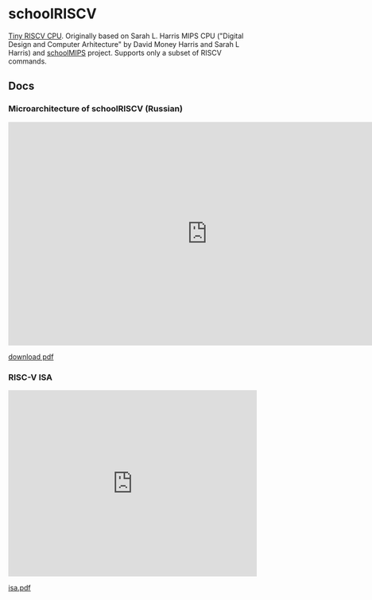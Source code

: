 
# schoolRISCV

[Tiny RISCV CPU](https://github.com/zhelnio/schoolRISCV). Originally based on Sarah L. Harris MIPS CPU ("Digital Design and Computer Arhitecture" by David Money Harris and Sarah L Harris) and [schoolMIPS](https://github.com/MIPSfpga/schoolMIPS) project. Supports only a subset of RISCV commands.

## Docs

### Microarchitecture of schoolRISCV (Russian)

<iframe src="https://zhelnio.github.io/test/slides.html" style="width: 800px; height: 450px; border: 0px"></iframe>

[download pdf](doc/slides_ru.pdf)

### RISC-V ISA

<embed src="https://drive.google.com/viewerng/
viewer?embedded=true&url=https://zhelnio.github.io/test/doc/riscv-spec-20191213.pdf" width="500" height="375">

[isa.pdf](doc/riscv-spec-20191213.pdf)
